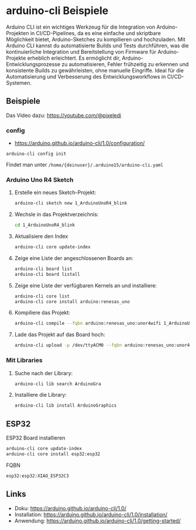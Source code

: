 # arduino-cli Beispiele
Arduino CLI ist ein wichtiges Werkzeug für die Integration von Arduino-Projekten in CI/CD-Pipelines, 
da es eine einfache und skriptbare Möglichkeit bietet, Arduino-Sketches zu kompilieren und hochzuladen. 
Mit Arduino CLI kannst du automatisierte Builds und Tests durchführen, was die kontinuierliche Integration 
und Bereitstellung von Firmware für Arduino-Projekte erheblich erleichtert. Es ermöglicht dir, Arduino-Entwicklungsprozesse 
zu automatisieren, Fehler frühzeitig zu erkennen und konsistente Builds zu gewährleisten, ohne manuelle Eingriffe. 
Ideal für die Automatisierung und Verbesserung des Entwicklungsworkflows in CI/CD-Systemen.

## Beispiele
Das Video dazu: https://youtube.com/@pixeledi

### config
- https://arduino.github.io/arduino-cli/1.0/configuration/

`arduino-cli config init`

Findet man unter `/home/{deinuser}/.arduino15/arduino-cli.yaml`

### Arduino Uno R4 Sketch

1. Erstelle ein neues Sketch-Projekt:
    ```bash
    arduino-cli sketch new 1_ArduinoUnoR4_blink
    ```

2. Wechsle in das Projektverzeichnis:
    ```bash
    cd 1_ArduinoUnoR4_blink
    ```

3. Aktualisiere den Index 
    ```bash
    arduino-cli core update-index
    ```

4. Zeige eine Liste der angeschlossenen Boards an:
    ```bash
    arduino-cli board list
    arduino-cli board listall
    ```

5. Zeige eine Liste der verfügbaren Kernels an und installiere:
    ```bash
    arduino-cli core list
    arduino-cli core install arduino:renesas_uno 
    ```

6. Kompiliere das Projekt:
    ```bash
    arduino-cli compile --fqbn arduino:renesas_uno:unor4wifi 1_ArduinoUnoR4_blink
    ```

7. Lade das Projekt auf das Board hoch:
    ```bash
    arduino-cli upload -p /dev/ttyACM0 --fqbn arduino:renesas_uno:unor4wifi 1_ArduinoUnoR4_blink
    ```


### Mit Libraries

1. Suche nach der Library:
    ```bash
    arduino-cli lib search ArduinoGra
    ```

2. Installiere die Library:
    ```bash
    arduino-cli lib install ArduinoGraphics
    ```


## ESP32
ESP32 Board installieren
```bash
arduino-cli core update-index
arduino-cli core install esp32:esp32
```
FQBN 
```bash
esp32:esp32:XIAO_ESP32C3
```

## Links
- Doku: https://arduino.github.io/arduino-cli/1.0/
- Installation: https://arduino.github.io/arduino-cli/1.0/installation/
- Anwendung: https://arduino.github.io/arduino-cli/1.0/getting-started/
